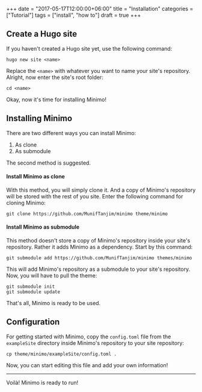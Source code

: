 +++
date = "2017-05-17T12:00:00+06:00"
title = "Installation"
categories = ["Tutorial"]
tags = ["install", "how to"]
draft = true
+++
## Create a Hugo site

If you haven't created a Hugo site yet, use the following command:

    hugo new site <name>

Replace the `<name>` with whatever you want to name your site's repository. Alright, now enter the site's root folder:

    cd <name>

Okay, now it's time for installing Minimo!

## Installing Minimo

There are two different ways you can install Minimo:

1. As clone
2. As submodule

The second method is suggested.

#### Install Minimo as clone

With this method, you will simply clone it. And a copy of Minimo's repository will be stored with the rest of you site. Enter the following command for cloning Minimo:

    git clone https://github.com/MunifTanjim/minimo theme/minimo

#### Install Minimo as submodule

This method doesn't store a copy of Minimo's repository inside your site's repository. Rather it adds Minimo as a dependency. Start by this command:

    git submodule add https://github.com/MunifTanjim/minimo themes/minimo

This will add Minimo's repository as a submodule to your site's repository. Now, you will have to pull the theme:

    git submodule init
    git submodule update

That's all, Minimo is ready to be used.

## Configuration

For getting started with Minimo, copy the `config.toml` file from the `exampleSite` directory inside Minimo's repository to your site repository:

    cp theme/minimo/exampleSite/config.toml .

Now, you can start editing this file and add your own information!

-------------

Voilà! Minimo is ready to run!
